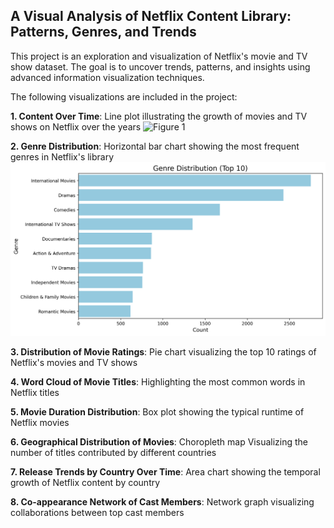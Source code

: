 ## A Visual Analysis of Netflix Content Library: Patterns, Genres, and Trends

This project is an exploration and visualization of Netflix's movie and TV show dataset. The goal is to uncover trends, patterns, and insights using advanced information visualization techniques.

The following visualizations are included in the project:

**1. Content Over Time**:
Line plot illustrating the growth of movies and TV shows on Netflix over the years
<img src="figures/figure1.png" alt="Figure 1" width="300"/>

**2. Genre Distribution**:
Horizontal bar chart showing the most frequent genres in Netflix's library
![Figure 2](figures/genre_distribution.png)

**3. Distribution of Movie Ratings**:
Pie chart visualizing the top 10 ratings of Netflix's movies and TV shows

**4. Word Cloud of Movie Titles**:
Highlighting the most common words in Netflix titles

**5. Movie Duration Distribution**:
Box plot showing the typical runtime of Netflix movies

**6. Geographical Distribution of Movies**:
Choropleth map Visualizing the number of titles contributed by different countries

**7. Release Trends by Country Over Time**:
Area chart showing the temporal growth of Netflix content by country

**8. Co-appearance Network of Cast Members**:
Network graph visualizing collaborations between top cast members
